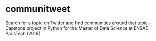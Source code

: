 # communitweet
Search for a topic on Twitter and find communities around that topic - Capstone project in Python for the Master of Data Science at ENSAE ParisTech (2016)
